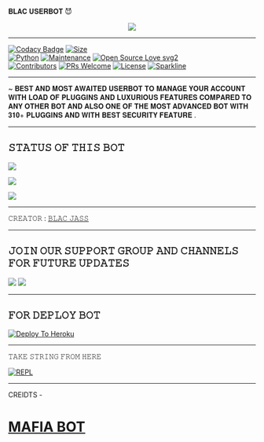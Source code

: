 𝐁𝐋𝐀𝐂 𝐔𝐒𝐄𝐑𝐁𝐎𝐓 😈



<p align="center">

<img src="https://telegra.ph/file/fcb944ba85cd6d97e1e86.jpg">

-------------------------------------------------

[![Codacy Badge](https://api.codacy.com/project/badge/Grade/f7c51539e67b483bb8d7749acca51d3a)](JASSXPRO)
[![Size](https://img.shields.io/github/repo-size/sameerpanthi/BLAC-BOT-2.0?style=flat-square&color=green)](https://github.com/sameerpanthi/BLAC-BOT-2.0/)   
[![Python](https://img.shields.io/badge/Python-v3.9-blue)](https://www.python.org/)
[![Maintenance](https://img.shields.io/badge/Maintained%3F-yes-green.svg)](https://github.com/sameerpanthi/BLAC-BOT-2.0/graphs/commit-activity)
[![Open Source Love svg2](https://badges.frapsoft.com/os/v2/open-source.svg?v=103)](https://github.com/sameerpanthi/BLAC-BOT-2.0)   
[![Contributors](https://img.shields.io/github/contributors/sameerpanthi/BLAC-BOT-2.0?style=flat-square&color=green)](https://github.com/sameerpanthi/BLAC-BOT-2.0/graphs/contributors)
[![PRs Welcome](https://img.shields.io/badge/PRs-welcome-brightgreen.svg?style=flat-square)](https://makeapullrequest.com)
[![License](https://img.shields.io/badge/License-AGPL-blue)](https://github.com/sameerpanthi/BLAC-BOT-2.0/blob/main/LICENSE)
[![Sparkline](https://stars.medv.io/sameerpanthi/BLAC-BOT-2.0.svg)](https://stars.medv.io/sameerpanthi/sameerpanthi/BLAC-BOT-2.0)

-------------------------------------------------

~ 𝐁𝐄𝐒𝐓 𝐀𝐍𝐃 𝐌𝐎𝐒𝐓 𝐀𝐖𝐀𝐈𝐓𝐄𝐃 𝐔𝐒𝐄𝐑𝐁𝐎𝐓 𝐓𝐎 𝐌𝐀𝐍𝐀𝐆𝐄 𝐘𝐎𝐔𝐑 𝐀𝐂𝐂𝐎𝐔𝐍𝐓 𝐖𝐈𝐓𝐇 𝐋𝐎𝐀𝐃 𝐎𝐅 𝐏𝐋𝐔𝐆𝐆𝐈𝐍𝐒 𝐀𝐍𝐃 𝐋𝐔𝐗𝐔𝐑𝐈𝐎𝐔𝐒 𝐅𝐄𝐀𝐓𝐔𝐑𝐄𝐒 𝐂𝐎𝐌𝐏𝐀𝐑𝐄𝐃 𝐓𝐎 𝐀𝐍𝐘 𝐎𝐓𝐇𝐄𝐑 𝐁𝐎𝐓 𝐀𝐍𝐃 𝐀𝐋𝐒𝐎 𝐎𝐍𝐄 𝐎𝐅 𝐓𝐇𝐄 𝐌𝐎𝐒𝐓 𝐀𝐃𝐕𝐀𝐍𝐂𝐄𝐃 𝐁𝐎𝐓 𝐖𝐈𝐓𝐇 𝟑𝟏𝟎+ 𝐏𝐋𝐔𝐆𝐆𝐈𝐍𝐒 𝐀𝐍𝐃 𝐖𝐈𝐓𝐇 𝐁𝐄𝐒𝐓 𝐒𝐄𝐂𝐔𝐑𝐈𝐓𝐘 𝐅𝐄𝐀𝐓𝐔𝐑𝐄 .

-------------------------------------------------

                 
## 𝚂𝚃𝙰𝚃𝚄𝚂 𝙾𝙵 𝚃𝙷𝙸𝚂 𝙱𝙾𝚃
<p align="left"><a href="https://github.com/sameerpanthi/SAVAGE-2.0-bot/network/members"><img src="https://img.shields.io/github/forks/sameerpanthi/SAVAGE-2.0-bot?label=Forks&logoColor=Black&style=social"></a><p align="left"><a href="https://github.com/sameerpanthi/SAVAGE-2.0-bot/stargazers"><img src="https://img.shields.io/github/stars/sameerpanthi/SAVAGE-2.0-bot?logoColor=Blue&style=social"></a><p align="left"><a href="https://github.com/sameerpanthi/SAVAGE-2.0-bot"></a><p align="left"><a href="https://github.com/sameerpanthi/SAVAGE-2.0-bot?"><img src="https://img.shields.io/github/last-commit/sameerpanthi/SAVAGE-2.0-bot?style=plastic"></a>


-------------------------------------------------

𝙲𝚁𝙴𝙰𝚃𝙾𝚁 : [𝙱𝙻𝙰𝙲 𝙹𝙰𝚂𝚂](https://t.me/)

-------------------------------------------------

## 𝙹𝙾𝙸𝙽 𝙾𝚄𝚁 𝚂𝚄𝙿𝙿𝙾𝚁𝚃 𝙶𝚁𝙾𝚄𝙿 𝙰𝙽𝙳 𝙲𝙷𝙰𝙽𝙽𝙴𝙻𝚂 𝙵𝙾𝚁 𝙵𝚄𝚃𝚄𝚁𝙴 𝚄𝙿𝙳𝙰𝚃𝙴𝚂

<a href="https://t.me/BLACUSERBOT_SUPPORT"><img src="https://img.shields.io/badge/Join-SUPPORT%20CHANNEL-red.svg?logo=Telegram"></a>
<a href="https://t.me/BLACUSERBOT_PUBLIC"><img src="https://img.shields.io/badge/Join-SUPPORT%20GROUP-red.svg?logo=Telegram"></a>

-------------------------------------------------

## 𝙵𝙾𝚁 𝙳𝙴𝙿𝙻𝙾𝚈 𝙱𝙾𝚃


[![Deploy To Heroku](https://www.herokucdn.com/deploy/button.svg)](https://heroku.com/deploy?template=https://github.com/sameerpanthi/BLAC-2.0-BOT)

------------------------------------------------

𝚃𝙰𝙺𝙴 𝚂𝚃𝚁𝙸𝙽𝙶 𝙵𝚁𝙾𝙼 𝙷𝙴𝚁𝙴
                    
[![REPL](https://repl.it/badge/github/spandey112/SensibleUserbot)](https://replit.com/@BLACJASS/Blac-20-Userbot#main.py)
    
-------------------------------------------------

                
CREIDTS -

# [MAFIA BOT](https://github.com/H1M4N5HU0P/MAFIA-USERBOT)
